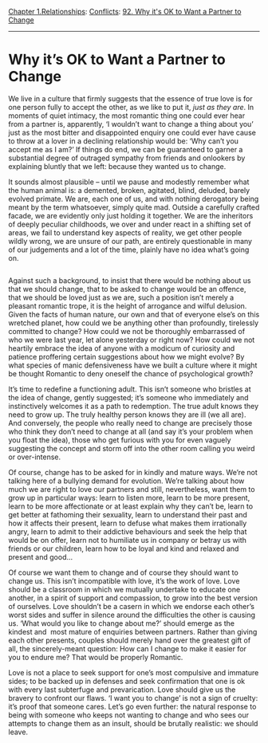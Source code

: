 [Chapter 1.Relationships](https://www.theschooloflife.com/thebookoflife/category/relationships/): [Conflicts](https://www.theschooloflife.com/thebookoflife/category/relationships/conflicts/): [92. Why it's OK to Want a Partner to Change](https://www.theschooloflife.com/thebookoflife/why-its-ok-to-want-a-partner-to-change/)

* * *

# Why it’s OK to Want a Partner to Change

We live in a culture that firmly suggests that the essence of true love is for one person fully to accept the other, as we like to put it, _just as they are_. In moments of quiet intimacy, the most romantic thing one could ever hear from a partner is, apparently, ‘I wouldn’t want to change a thing about you’ just as the most bitter and disappointed enquiry one could ever have cause to throw at a lover in a declining relationship would be: ‘Why can’t you accept me as I am?’ If things do end, we can be guaranteed to garner a substantial degree of outraged sympathy from friends and onlookers by explaining bluntly that we left: because they wanted us to change.

It sounds almost plausible – until we pause and modestly remember what the human animal is: a demented, broken, agitated, blind, deluded, barely evolved primate. We are, each one of us, and with nothing derogatory being meant by the term whatsoever, simply quite mad. Outside a carefully crafted facade, we are evidently only just holding it together. We are the inheritors of deeply peculiar childhoods, we over and under react in a shifting set of areas, we fail to understand key aspects of reality, we get other people wildly wrong, we are unsure of our path, are entirely questionable in many of our judgements and a lot of the time, plainly have no idea what’s going on.&nbsp;

<figure class="wp-block-image"><img src="https://www.theschooloflife.com/thebookoflife/wp-content/uploads/2019/10/magari-if_only-publicity_still-h_2019.jpg" alt="" class="wp-image-23680" srcset="https://www.theschooloflife.com/thebookoflife/wp-content/uploads/2019/10/magari-if_only-publicity_still-h_2019.jpg 928w, https://www.theschooloflife.com/thebookoflife/wp-content/uploads/2019/10/magari-if_only-publicity_still-h_2019-300x169.jpg 300w, https://www.theschooloflife.com/thebookoflife/wp-content/uploads/2019/10/magari-if_only-publicity_still-h_2019-768x433.jpg 768w" sizes="(max-width: 928px) 100vw, 928px"></figure>

Against such a background, to insist that there would be nothing about us that we should change, that to be asked to change would be an offence, that we should be loved just as we are, such a position isn’t merely a pleasant romantic trope, it is the height of arrogance and wilful delusion. Given the facts of human nature, our own and that of everyone else’s on this wretched planet, how could we be anything other than profoundly, tirelessly committed to change? How could we not be thoroughly embarrassed of who we were last year, let alone yesterday or right now? How could we not heartily embrace the idea of anyone with a modicum of curiosity and patience proffering certain suggestions about how we might evolve? By what species of manic defensiveness have we built a culture where it might be thought Romantic to deny oneself the chance of psychological growth?

It’s time to redefine a functioning adult. This isn’t someone who bristles at the idea of change, gently suggested; it’s someone who immediately and instinctively welcomes it as a path to redemption. The true adult knows they need to grow up. The truly healthy person knows they are ill (we all are). And conversely, the people who really need to change are precisely those who think they don’t need to change at all (and say it’s your problem when you float the idea), those who get furious with you for even vaguely suggesting the concept and storm off into the other room calling you weird or over-intense.&nbsp;

Of course, change has to be asked for in kindly and mature ways. We’re not talking here of a bullying demand for evolution. We’re talking about how much we are right to love our partners and still, nevertheless, want them to grow up in particular ways: learn to listen more, learn to be more present, learn to be more affectionate or at least explain why they can’t be, learn to get better at fathoming their sexuality, learn to understand their past and how it affects their present, learn to defuse what makes them irrationally angry, learn to admit to their addictive behaviours and seek the help that would be on offer, learn not to humiliate us in company or betray us with friends or our children, learn how to be loyal and kind and relaxed and present and good…

Of course we want them to change and of course they should want to change us. This isn’t incompatible with love, it’s the work of love. Love should be a classroom in which we mutually undertake to educate one another, in a spirit of support and compassion, to grow into the best version of ourselves. Love shouldn’t be a casern in which we endorse each other’s worst sides and suffer in silence around the difficulties the other is causing us. ‘What would you like to change about me?’ should emerge as the kindest and&nbsp; most mature of enquiries between partners. Rather than giving each other presents, couples should merely hand over the greatest gift of all, the sincerely-meant question: How can I change to make it easier for you to endure me? That would be properly Romantic.

Love is not a place to seek support for one’s most compulsive and immature sides; to be backed up in defenses and seek confirmation that one is ok with every last subterfuge and prevarication. Love should give us the bravery to confront our flaws. ‘I want you to change’ is not a sign of cruelty: it’s proof that someone cares. Let’s go even further: the natural response to being with someone who keeps not wanting to change and who sees our attempts to change them as an insult, should be brutally realistic: we should leave.
